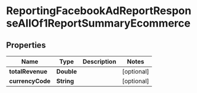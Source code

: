 

# ReportingFacebookAdReportResponseAllOf1ReportSummaryEcommerce


## Properties

| Name | Type | Description | Notes |
|------------ | ------------- | ------------- | -------------|
|**totalRevenue** | **Double** |  |  [optional] |
|**currencyCode** | **String** |  |  [optional] |



